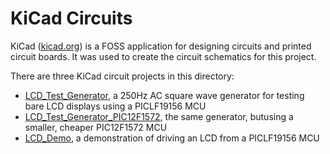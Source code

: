 # KiCad Circuits

KiCad ([kicad.org](https://www.kicad.org/)) is a FOSS application for designing circuits and printed circuit boards.
It was used to create the circuit schematics for this project.

There are three KiCad circuit projects in this directory:
* [LCD_Test_Generator](LCD_Test_Generator), a 250Hz AC square wave generator for testing bare LCD displays using a PICLF19156 MCU
* [LCD_Test_Generator_PIC12F1572](LCD_Test_Generator_PIC12F1572), the same generator, butusing a smaller, cheaper PIC12F1572 MCU
* [LCD_Demo](LCD_Demo), a demonstration of driving an LCD from a PICLF19156 MCU
